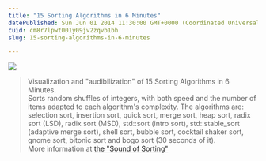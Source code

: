 ```yaml
---
title: "15 Sorting Algorithms in 6 Minutes"
datePublished: Sun Jun 01 2014 11:30:00 GMT+0000 (Coordinated Universal Time)
cuid: cm8r7lpwt001y09jv2zqvb1bh
slug: 15-sorting-algorithms-in-6-minutes

---
```



![](https://cdn.hashnode.com/res/hashnode/image/upload/v1743071224651/222e5d0b-9c17-4cbb-8301-3b7ec6308fcf.gif)

> Visualization and "audibilization" of 15 Sorting Algorithms in 6 Minutes.  
> Sorts random shuffles of integers, with both speed and the number of items adapted to each algorithm's complexity. The algorithms are: selection sort, insertion sort, quick sort, merge sort, heap sort, radix sort (LSD), radix sort (MSD), std::sort (intro sort), std::stable\_sort (adaptive merge sort), shell sort, bubble sort, cocktail shaker sort, gnome sort, bitonic sort and bogo sort (30 seconds of it).  
> More information at [the "Sound of Sorting"](http://panthema.net/2013/sound-of-sorting/)